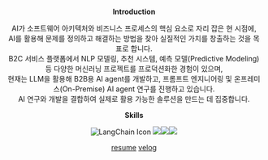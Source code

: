 
<div align="center"> 
 
**Introduction**

AI가 소프트웨어 아키텍처와 비즈니스 프로세스의 핵심 요소로 자리 잡은 현 시점에,</br>
AI를 활용해 문제를 정의하고 해결하는 방법을 찾아 실질적인 가치를 창출하는 것을 목표로 합니다.</br>
B2C 서비스 플랫폼에서 NLP 모델링, 추천 시스템, 예측 모델(Predictive Modeling) 등 다양한 머신러닝 프로젝트를 프로덕션화한 경험이 있으며, </br>
현재는 LLM을 활용해 B2B용 AI agent를 개발하고, 프롬프트 엔지니어링 및 온프레미스(On-Premise) AI agent 연구를 진행하고 있습니다. </br>
AI 연구와 개발을 결합하여 실제로 활용 가능한 솔루션을 만드는 데 집중합니다.

**Skills**

![LangChain Icon](https://simpleicons.org/icons/langchain.svg)
<img src="https://img.shields.io/badge/Python-3776AB?style=flat&logo=python&logoColor=white"/><img src="https://img.shields.io/badge/Pytorch-EE4C2C?style=flat&logo=pytorch&logoColor=white"/><img src="https://img.shields.io/badge/Tensorflow-FF6F00?style=flat&logo=tensorflow&logoColor=white"/>

[resume](https://kimgeonhee.notion.site/AI-engineer-398aaf7c5e5e42688dbee1273078c844?pvs=4)
[velog](https://velog.io/@heyggun )

